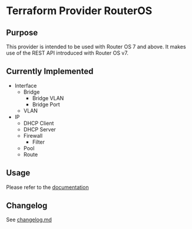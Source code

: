 # Terraform Provider RouterOS

## Purpose

This provider is intended to be used with Router OS 7 and above. It makes use of the REST API introduced with Router OS v7.

## Currently Implemented

- Interface
    - Bridge
        - Bridge VLAN
        - Bridge Port
    - VLAN
- IP
    - DHCP Client
    - DHCP Server
    - Firewall
        - Filter
    - Pool
    - Route

## Usage

Please refer to the [documentation](docs/)

## Changelog

See [changelog.md](changelog.md)